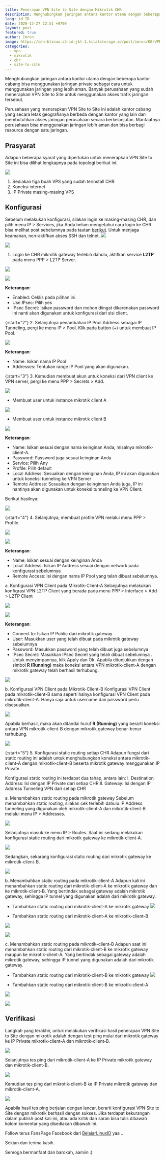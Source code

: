 ```yaml
---
title: Penerapan VPN Site to Site dengan Mikrotik CHR
description: Menghubungkan jaringan antara kantor utama dengan beberapa kantor cabang bisa menggunakan jaringan private sebagai cara untuk menggunakan jaringan yang lebih aman.
lang: id_ID
date: 2020-12-27 22:51 +0700
layout: post
featured: true
author: Imron
image: https://cdn-blinux.s3-id-jkt-1.kilatstorage.id/post/imron/KB/VPN%20Site%20to%20Site/Cover-art/vpn-site-to-site.png
categories:
  - vpn
  - mikrotik
  - chr
  - site-to-site
---
```


Menghubungkan jaringan antara kantor utama dengan beberapa kantor cabang bisa menggunakan jaringan private sebagai cara untuk menggunakan jaringan yang lebih aman. Banyak perusahaan yang sudah menerapkan VPN Site to Site untuk menggunakan akses trafik jaringan tersebut. 

Perusahaan yang menerapkan VPN Site to Site ini adalah kantor cabang yang secara letak geografisnya berbeda dengan kantor yang lain dan membutuhkan akses jaringan perusahaan secara berkelanjutan. Manfaatnya perusahaan bisa menggunakan jaringan lebih aman dan bisa berbagi resource dengan satu jaringan. 

## Prasyarat
Adapun beberapa syarat yang diperlukan untuk menerapkan VPN Site to Site ini bisa dilihat lengkapnya pada topologi berikut ini. 

![](https://cdn-blinux.s3-id-jkt-1.kilatstorage.id/post/imron/KB/VPN%20Site%20to%20Site/Topologi%20Jaringan.png
)

1. Sediakan tiga buah VPS yang sudah terinstall CHR
2. Koneksi internet 
3. IP Private masing-masing VPS 

## Konfigurasi 
Sebelum melakukan konfigurasi, silakan login ke masing-masing CHR, dan pilih menu IP > Services, jika Anda belum mengetahui cara login ke CHR bisa melihat post sebelumnya pada tautan [berikut](https://belajarlinux.id/Install-Cloud-Hosted-Router(CHR)-pada-VPS-Ubuntu-20.04-LTS/). 
Untuk menjaga keamanan, non-aktifkan akses SSH dan telnet. 
![](https://cdn-blinux.s3-id-jkt-1.kilatstorage.id/post/imron/KB/VPN%20Site%20to%20Site/6.%20Login%20Winbox.png)

![](https://cdn-blinux.s3-id-jkt-1.kilatstorage.id/post/imron/KB/VPN%20Site%20to%20Site/7.%20Disable%20service.png)


1. Login ke CHR mikrotik gateway terlebih dahulu, aktifkan service **L2TP** pada menu PPP > L2TP Server. 

![](https://cdn-blinux.s3-id-jkt-1.kilatstorage.id/post/imron/KB/VPN%20Site%20to%20Site/8.%20LPTP%20Server.png)

![](https://cdn-blinux.s3-id-jkt-1.kilatstorage.id/post/imron/KB/VPN%20Site%20to%20Site/9.%20Enable%20LPTP%20Server.png)

**Keterangan**: 
- Enabled: Ceklis pada pilihan ini. 
- Use IPsec: Pilih yes 
- IPsec Secret: Isikan password dan mohon diingat dikarenakan password ini nanti akan digunakan untuk konfigurasi dari sisi client. 

{:start="2"}
2. Selanjutnya penambahan IP Pool Address sebagai IP Tunneling, pergi ke menu IP > Pool. Klik pada button (+) untuk membuat IP Pool. 

![](https://cdn-blinux.s3-id-jkt-1.kilatstorage.id/post/imron/KB/VPN%20Site%20to%20Site/10.%20Add%20pool.png)

**Keterangan**: 
- Name: Isikan nama IP Pool 
- Addresses: Tentukan range IP Pool yang akan digunakan. 

{:start="3"}
3. Kemudian membuat akun untuk koneksi dari VPN client ke VPN server, pergi ke menu PPP > Secrets > Add. 

![](https://cdn-blinux.s3-id-jkt-1.kilatstorage.id/post/imron/KB/VPN%20Site%20to%20Site/11.%20Secret.png)

- Membuat user untuk instance mikrotik client A

![](https://cdn-blinux.s3-id-jkt-1.kilatstorage.id/post/imron/KB/VPN%20Site%20to%20Site/12.%20Secreta.png)

- Membuat user untuk instance mikrotik client B 

![](https://cdn-blinux.s3-id-jkt-1.kilatstorage.id/post/imron/KB/VPN%20Site%20to%20Site/12.%20Secretb.png)

**Keterangan**: 
- Name: Isikan sesuai dengan nama keinginan Anda, misalnya mikrotik-client-A.
- Password: Password juga sesuai keinginan Anda 
- Service: Pilih Any 
- Profile: Pilih default 
- Local Address: Sesuaikan dengan keinginan Anda, IP ini akan digunakan untuk koneksi tunneling ke VPN Server
- Remote Address: Sesuaikan dengan keinginnan Anda juga, IP ini nantinya akan digunakan untuk koneksi tunneling ke VPN Client. 

Berikut hasilnya: 

![](https://cdn-blinux.s3-id-jkt-1.kilatstorage.id/post/imron/KB/VPN%20Site%20to%20Site/13.%20hasil%20secret.png)

{:start="4"}
4. Selanjutnya, membuat profile VPN melalui menu PPP > Profile. 

![](https://cdn-blinux.s3-id-jkt-1.kilatstorage.id/post/imron/KB/VPN%20Site%20to%20Site/14.%20Profile.png)

![](https://cdn-blinux.s3-id-jkt-1.kilatstorage.id/post/imron/KB/VPN%20Site%20to%20Site/15.%20Profil%20vpn.png)

**Keterangan**: 
- Name: Isikan sesuai dengan keinginan Anda
- Local Address: Isikan IP Address sesuai dengan network pada konfigurasi sebelumnya
- Remote Access: Isi dengan nama IP  Pool yang telah dibuat sebelumnya. 

a. Konfigurasi VPN Client pada Mikrotik-Client-A
Selanjutnya melakukan konfigrasi VPN L2TP Client yang berada pada menu PPP > Interface > Add > L2TP Client 

![](https://cdn-blinux.s3-id-jkt-1.kilatstorage.id/post/imron/KB/VPN%20Site%20to%20Site/17.%20Add%20vpn-client%20b.png)

![](https://cdn-blinux.s3-id-jkt-1.kilatstorage.id/post/imron/KB/VPN%20Site%20to%20Site/16.%20Add%20vpn-client%20A%282%29.png)

**Keterangan**: 
- Connect to: Isikan IP Public dari mikrotik gateway 
- User: Masukkan user yang telah dibuat pada mikrotik gateway sebelumnya
- Password: Masukkan password yang telah dibuat juga sebelumnya
- IPsec Secret: Masukkan IPsec Secret yang telah dibuat sebelumnya . 
Untuk menyimpannya, klik Apply dan Ok. Apabila ditunjukkan dengan simbol **R (Running)** maka koneksi antara VPN mikrotik-client-A dengan mikrotik gateway telah berhasil terhubung. 

![](https://cdn-blinux.s3-id-jkt-1.kilatstorage.id/post/imron/KB/VPN%20Site%20to%20Site/16.%20Add%20vpn-client%20A%283%29.png)

b. Konfigurasi VPN Client pada Mikrotik-Client-B
Konfigurasi VPN Client pada mikrotik-client-B sama seperti halnya konfigurasi VPN Client pada mikrotik-client-A. Hanya saja untuk username dan password perlu disesuaikan. 

![](https://cdn-blinux.s3-id-jkt-1.kilatstorage.id/post/imron/KB/VPN%20Site%20to%20Site/17.%20Add%20vpn-client%20b%282%29.png)

Apabila berhasil, maka akan ditandai huruf **R (Running)** yang berarti koneksi antara VPN mikrotik-client-B dengan mikrotik gateway benar-benar terhubung. 

![](https://cdn-blinux.s3-id-jkt-1.kilatstorage.id/post/imron/KB/VPN%20Site%20to%20Site/17.%20Add%20vpn-client%20b%283%29.png)

{:start="5"}
5. Konfigurasi static routing setiap CHR 
Adapun fungsi dari static routing ini adalah untuk menghubungkan koneksi antara mikrotik-client-A dengan mikrotik-client-B beserta mikrotik gateway menggunakan IP Private. 

Konfigurasi static routing ini terdapat dua tahap, antara lain: 
I. Destination Address: Isi dengan IP Private dari setiap CHR 
II. Gateway: Isi dengan IP Address Tunneling VPN dari setiap CHR 

a. Menambahkan static routing pada mikrotik gateway
Sebelum menambahkan static routing, silakan cek terlebih dahulu IP Address tunneling yang digunakan oleh mikrotik-client-A dan mikrotik-client-B melalui menu IP > Addresses. 

![](https://cdn-blinux.s3-id-jkt-1.kilatstorage.id/post/imron/KB/VPN%20Site%20to%20Site/18.%20IP%20Address%20GW.png)

Selanjutnya masuk ke menu IP > Routes. 
Saat ini sedang melakukan konfigurasi static routing dari mikrotik gateway ke mikrotik-client-A.  

![](https://cdn-blinux.s3-id-jkt-1.kilatstorage.id/post/imron/KB/VPN%20Site%20to%20Site/19.%20dari%20gw%20ke%20A.png)

Sedangkan, sekarang konfigurasi static routing dari mikrotik gateway ke mikrotik-client-B. 

![](https://cdn-blinux.s3-id-jkt-1.kilatstorage.id/post/imron/KB/VPN%20Site%20to%20Site/19.%20dari%20gw%20ke%20B.png)

b. Menambahkan static routing pada mikrotik-client-A
Adapun kali ini menambahkan static routing dari mikrotik-client-A ke mikrotik gateway dan ke mikrotik-client-B. Yang bertindak sebagai gateway adalah mikrotik gateway, sehingga IP tunnel yang digunakan adalah dari mikrotik gateway. 

- Tambahkan static routing dari mikrotik-client-A ke mikrotik gateway
![](https://cdn-blinux.s3-id-jkt-1.kilatstorage.id/post/imron/KB/VPN%20Site%20to%20Site/20.%20dari%20A%20ke%20gw.png)

- Tambahkan static routing dari mikrotik-client-A ke mikrotik-client-B

![](https://cdn-blinux.s3-id-jkt-1.kilatstorage.id/post/imron/KB/VPN%20Site%20to%20Site/21.%20dari%20A%20ke%20B.png)

![](https://cdn-blinux.s3-id-jkt-1.kilatstorage.id/post/imron/KB/VPN%20Site%20to%20Site/21.%20dari%20A%20ke%20B%282%29.png)

c. Menambahkan static routing pada mikrotik-client-B
Adapun saat ini menambahkan static routing dari mikrotik-client-B ke mikrotik gateway maupun ke mikrotik-client-A. Yang bertindak sebagai gateway adalah mikrotik gateway, sehingga IP tunnel yang digunakan adalah dari mikrotik gateway. 

- Tambahkan static routing dari mikrotik-client-B ke mikrotik gateway
![](https://cdn-blinux.s3-id-jkt-1.kilatstorage.id/post/imron/KB/VPN%20Site%20to%20Site/22.%20dari%20B%20ke%20GW.png)

- Tambahkan static routing dari mikrotik-client-B ke mikrotik-client-A

![](https://cdn-blinux.s3-id-jkt-1.kilatstorage.id/post/imron/KB/VPN%20Site%20to%20Site/22.%20dari%20B%20ke%20A.png)

![](https://cdn-blinux.s3-id-jkt-1.kilatstorage.id/post/imron/KB/VPN%20Site%20to%20Site/22.%20dari%20B%20ke%20GW%282%29.png)

## Verifikasi

Langkah yang terakhir, untuk melakukan verifikasi hasil penerapan VPN Site to Site dengan mikrotik adalah dengan test ping mulai dari mikrotik gateway ke IP Private mikrotik-client-A dan mikrotik-client-B. 

![](https://cdn-blinux.s3-id-jkt-1.kilatstorage.id/post/imron/KB/VPN%20Site%20to%20Site/23.%20Test%20Ping%20GW.png)

Selanjutnya tes ping dari mikrotik-client-A ke IP Private mikrotik gateway dan mikrotik-client-B. 

![](https://cdn-blinux.s3-id-jkt-1.kilatstorage.id/post/imron/KB/VPN%20Site%20to%20Site/23.%20Test%20Ping%20A.png)

Kemudian tes ping dari mikrotik-client-B ke IP Private mikrotik gateway dan mikrotik-client-A. 

![](https://cdn-blinux.s3-id-jkt-1.kilatstorage.id/post/imron/KB/VPN%20Site%20to%20Site/23.%20Test%20Ping%20B.png)

Apabila hasil tes ping berjalan dengan lancar, berarti konfigurasi VPN Site to Site dengan mikrotik berhasil dengan sukses. 
Jika terdapat kekurangan dalam publish post kali ini, atau ada kritik dan saran bisa tulis dibawah kolom komentar yang disediakan dibawah ini. 

Follow terus FansPage Facebook dari [BelajarLinuxID](https://web.facebook.com/belajarlinuxid/) yaa .. 

Sekian dan terima kasih. 

Semoga bermanfaat dan barokah, aamiin :) 
